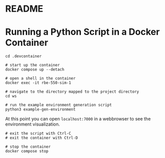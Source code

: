 # README
# Running a Python Script in a Docker Container

``` shell
cd .devcontainer

# start up the container
docker compose up --detach

# open a shell in the container
docker exec -it rbe-550-sim-1

# navigate to the directory mapped to the project directory
cd ws

# run the example environment generation script
python3 example-gen-environment
```

At this point you can open `localhost:7000` in a webbrowser to see the environment visualization.

``` shell
# exit the script with Ctrl-C
# exit the container with Ctrl-D

# stop the container
docker compose stop
```

